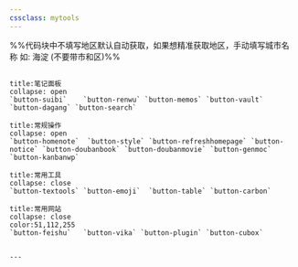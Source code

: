 ```yaml
---
cssclass: mytools
---
```

%%代码块中不填写地区默认自动获取，如果想精准获取地区，手动填写城市名称 如: 海淀 (不要带市和区)%%
```jsx::Weather

```

```ad-abstract
title:笔记面板
collapse: open
`button-suibi`    `button-renwu` `button-memos` `button-vault` `button-dagang` `button-search`

```
````ad-info
title:常规操作
collapse: open
`button-homenote`  `button-style` `button-refreshhomepage` `button-notice` `button-doubanbook` `button-doubanmovie` `button-genmoc` `button-kanbanwp`
````

````ad-tip
title:常用工具
collapse: close
`button-textools` `button-emoji`  `button-table` `button-carbon`

````

```ad-example
title:常用网站
collapse: close
color:51,112,255
`button-feishu`   `button-vika` `button-plugin` `button-cubox`
```

```ad-blank

---

```




